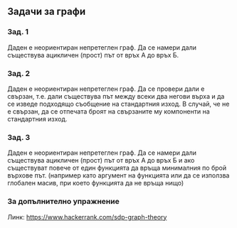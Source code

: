 ## Задачи за графи

### Зад. 1

Даден е неориентиран непретеглен граф. Да се намери дали съществува ацикличен (прост) път от връх А до връх Б.

### Зад. 2

Даден е неориентиран непретеглен граф. Да се провери дали е свързан, т.е. дали съществува път между всеки два негови върха и да се изведе подходящо съобщение на стандартния изход. В случай, че не е свързан, да се отпечата броят на свързаните му компоненти на стандартния изход.

### Зад. 3

Даден е неориентиран непретеглен граф. Да се намери дали съществува ацикличен (прост) път от връх А до връх Б и ако съществуват повече от един функцията да връща минималния по брой върхове път. (например като аргумент на функцията или да се използва глобален масив, при което функцията да не връща нищо)

### За допълнително упражнение

Линк: https://www.hackerrank.com/sdp-graph-theory


